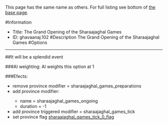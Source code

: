 This page has the same name as others. For full listing see bottom of [the base page](the_grand_opening_of_the_sharaajaghal_games.md).

#Information
 - Title: The Grand Opening of the Sharaajaghal Games
 - ID: ghavaanaj.102
#Description
The Grand Opening of the Sharaajaghal Games
#Options

___
##It will be a splendid event

###AI weighting:
AI weights this option at 1


###Efects:<ul><li>remove province modifier = sharaajaghal_games_preparations</li><li>add province modifier:</li><ul><li>name = sharaajaghal_games_ongoing</li><li>duration = -1</li></ul><li>add province triggered modifier = sharaajaghal_games_tick</li><li>set province flag [sharaajaghal_games_tick_0_flag](../flags/sharaajaghal_games_tick_0_flag.md)</li></ul>
